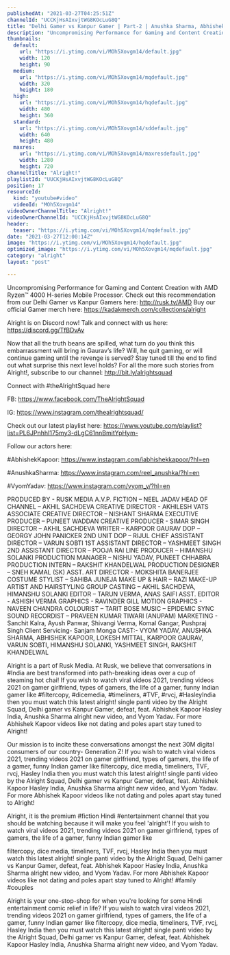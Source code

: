```yaml
---
publishedAt: "2021-03-27T04:25:51Z"
channelId: "UCCKjHsAIxvjtWG8KOcLuG8Q"
title: "Delhi Gamer vs Kanpur Gamer | Part-2 | Anushka Sharma, Abhishek Kapoor & Vyom Yadav | Alright!"
description: "Uncompromising Performance for Gaming and Content Creation with AMD Ryzen™️ 4000 H-series Mobile Processor. Check out this recommendation from our Delhi Gamer vs Kanpur Gamers here: http://rusk.tv/AMD\nBuy our official Gamer merch here: https://kadakmerch.com/collections/alright\n\nAlright is on Discord now! Talk and connect with us here: https://discord.gg/TfBDvAv\n\nNow that all the truth beans are spilled, what turn do you think this embarrassment will bring in Gaurav’s life? Will, he quit gaming, or will continue gaming until the revenge is served? Stay tuned till the end to find out what surprise this next level holds? For all the more such stories from Alright!, subscribe to our channel: http://bit.ly/alrightsquad\n\nConnect with #theAlrightSquad here\n\nFB: https://www.facebook.com/TheAlrightSquad\n\nIG: https://www.instagram.com/thealrightsquad/\n\nCheck out our latest playlist here: https://www.youtube.com/playlist?list=PL6JPnhhI175my3-dLgC61nnBmitYpHym-\n\nFollow our actors here:\n\n#AbhishekKapoor: https://www.instagram.com/iabhishekkapoor/?hl=en\n\n#AnushkaSharma: https://www.instagram.com/reel_anushka/?hl=en\n\n#VyomYadav: https://www.instagram.com/vyom_y/?hl=en\n\nPRODUCED BY - RUSK MEDIA\nA.V.P. FICTION – NEEL JADAV\nHEAD OF CHANNEL – AKHIL SACHDEVA\nCREATIVE DIRECTOR - AKHILESH VATS\nASSOCIATE CREATIVE DIRECTOR – NISHANT SHARMA\nEXECUTIVE PRODUCER – PUNEET WADDAN\nCREATIVE PRODUCER - SIMAR SINGH\nDIRECTOR – AKHIL SACHDEVA\nWRITER – KARPOOR GAURAV\nDOP – GEORGY JOHN PANICKER\n2ND UNIT DOP – RIJUL\nCHIEF ASSISTANT DIRECTOR – VARUN SOBTI\n1ST ASSISTANT DIRECTOR – YASHMEET SINGH\n2ND ASSISTANT DIRECTOR – POOJA RAI\nLINE PRODUCER – HIMANSHU SOLANKI\nPRODUCTION MANAGER – NISHU YADAV, PUNEET CHHABRA\nPRODUCTION INTERN – RAKSHIT KHANDELWAL\nPRODUCTION DESIGNER – SNEH KAMAL (SK)\nASST. ART DIRECTOR - MOKSHITA BANERJEE\nCOSTUME STYLIST – SAHIBA JUNEJA\nMAKE UP & HAIR – RAZI MAKE-UP ARTIST AND HAIRSTYLING GROUP\nCASTING – AKHIL SACHDEVA, HIMANSHU SOLANKI\nEDITOR – TARUN VERMA, ANAS SAIFI\nASST. EDITOR - ASHISH VERMA\nGRAPHICS - RAVINDER GILL\nMOTION GRAPHICS - NAVEEN CHANDRA\nCOLOURIST – TARIT BOSE\nMUSIC – EPIDEMIC\nSYNC SOUND RECORDIST – PRAVEEN KUMAR TIWARI (ANUPAM)\nMARKETING - Sanchit Kalra, Ayush Panwar, Shivangi Verma, Komal Gangar, Pushpraj Singh\nClient Servicing- Sanjam Monga\nCAST:- VYOM YADAV, ANUSHKA SHARMA, ABHISHEK KAPOOR, LOKESH MITTAL, KARPOOR GAURAV, VARUN SOBTI, HIMANSHU SOLANKI, YASHMEET SINGH, RAKSHIT KHANDELWAL\n\nAlright is a part of Rusk Media. At Rusk, we believe that conversations in #India are best transformed into path-breaking ideas over a cup of steaming hot chai! If you wish to watch viral videos 2021, trending videos 2021 on gamer girlfriend, types of gamers, the life of a gamer, funny Indian gamer like #filtercopy, #dicemedia, #timeliners, #TVF, #rvcj, #HasleyIndia then you must watch this latest alright! single panti video by the Alright Squad, Delhi gamer vs Kanpur Gamer, defeat, feat. Abhishek Kapoor Hasley India, Anushka Sharma alright new video, and Vyom Yadav. For more Abhishek Kapoor videos like not dating and poles apart stay tuned to Alright!\n\nOur mission is to incite these conversations amongst the next 30M digital consumers of our country- Generation Z! If you wish to watch viral videos 2021, trending videos 2021 on gamer girlfriend, types of gamers, the life of a gamer, funny Indian gamer like filtercopy, dice media, timeliners, TVF, rvcj, Hasley India then you must watch this latest alright! single panti video by the Alright Squad, Delhi gamer vs Kanpur Gamer, defeat, feat. Abhishek Kapoor Hasley India, Anushka Sharma alright new video, and Vyom Yadav. For more Abhishek Kapoor videos like not dating and poles apart stay tuned to Alright!\n\nAlright, it is the premium #fiction Hindi #entertainment channel that you should be watching because it will make you feel 'alright'! If you wish to watch viral videos 2021, trending videos 2021 on gamer girlfriend, types of gamers, the life of a gamer, funny Indian gamer like\n\nfiltercopy, dice media, timeliners, TVF, rvcj, Hasley India then you must watch this latest alright! single panti video by the Alright Squad, Delhi gamer vs Kanpur Gamer, defeat, feat. Abhishek Kapoor Hasley India, Anushka Sharma alright new video, and Vyom Yadav. For more Abhishek Kapoor videos like not dating and poles apart stay tuned to Alright! #family #couples\n\nAlright is your one-stop-shop for when you're looking for some Hindi entertainment comic relief in life? If you wish to watch viral videos 2021, trending videos 2021 on gamer girlfriend, types of gamers, the life of a gamer, funny Indian gamer like filtercopy, dice media, timeliners, TVF, rvcj, Hasley India then you must watch this latest alright! single panti video by the Alright Squad, Delhi gamer vs Kanpur Gamer, defeat, feat. Abhishek Kapoor Hasley India, Anushka Sharma alright new video, and Vyom Yadav."
thumbnails:
  default:
    url: "https://i.ytimg.com/vi/MOh5Xovgm14/default.jpg"
    width: 120
    height: 90
  medium:
    url: "https://i.ytimg.com/vi/MOh5Xovgm14/mqdefault.jpg"
    width: 320
    height: 180
  high:
    url: "https://i.ytimg.com/vi/MOh5Xovgm14/hqdefault.jpg"
    width: 480
    height: 360
  standard:
    url: "https://i.ytimg.com/vi/MOh5Xovgm14/sddefault.jpg"
    width: 640
    height: 480
  maxres:
    url: "https://i.ytimg.com/vi/MOh5Xovgm14/maxresdefault.jpg"
    width: 1280
    height: 720
channelTitle: "Alright!"
playlistId: "UUCKjHsAIxvjtWG8KOcLuG8Q"
position: 17
resourceId:
  kind: "youtube#video"
  videoId: "MOh5Xovgm14"
videoOwnerChannelTitle: "Alright!"
videoOwnerChannelId: "UCCKjHsAIxvjtWG8KOcLuG8Q"
header:
  teaser: "https://i.ytimg.com/vi/MOh5Xovgm14/mqdefault.jpg"
date: "2021-03-27T12:00:14Z"
image: "https://i.ytimg.com/vi/MOh5Xovgm14/hqdefault.jpg"
optimized_image: "https://i.ytimg.com/vi/MOh5Xovgm14/mqdefault.jpg"
category: "alright"
layout: "post"

---
```

Uncompromising Performance for Gaming and Content Creation with AMD Ryzen™️ 4000 H-series Mobile Processor. Check out this recommendation from our Delhi Gamer vs Kanpur Gamers here: http://rusk.tv/AMD
Buy our official Gamer merch here: https://kadakmerch.com/collections/alright

Alright is on Discord now! Talk and connect with us here: https://discord.gg/TfBDvAv

Now that all the truth beans are spilled, what turn do you think this embarrassment will bring in Gaurav’s life? Will, he quit gaming, or will continue gaming until the revenge is served? Stay tuned till the end to find out what surprise this next level holds? For all the more such stories from Alright!, subscribe to our channel: http://bit.ly/alrightsquad

Connect with #theAlrightSquad here

FB: https://www.facebook.com/TheAlrightSquad

IG: https://www.instagram.com/thealrightsquad/

Check out our latest playlist here: https://www.youtube.com/playlist?list=PL6JPnhhI175my3-dLgC61nnBmitYpHym-

Follow our actors here:

#AbhishekKapoor: https://www.instagram.com/iabhishekkapoor/?hl=en

#AnushkaSharma: https://www.instagram.com/reel_anushka/?hl=en

#VyomYadav: https://www.instagram.com/vyom_y/?hl=en

PRODUCED BY - RUSK MEDIA
A.V.P. FICTION – NEEL JADAV
HEAD OF CHANNEL – AKHIL SACHDEVA
CREATIVE DIRECTOR - AKHILESH VATS
ASSOCIATE CREATIVE DIRECTOR – NISHANT SHARMA
EXECUTIVE PRODUCER – PUNEET WADDAN
CREATIVE PRODUCER - SIMAR SINGH
DIRECTOR – AKHIL SACHDEVA
WRITER – KARPOOR GAURAV
DOP – GEORGY JOHN PANICKER
2ND UNIT DOP – RIJUL
CHIEF ASSISTANT DIRECTOR – VARUN SOBTI
1ST ASSISTANT DIRECTOR – YASHMEET SINGH
2ND ASSISTANT DIRECTOR – POOJA RAI
LINE PRODUCER – HIMANSHU SOLANKI
PRODUCTION MANAGER – NISHU YADAV, PUNEET CHHABRA
PRODUCTION INTERN – RAKSHIT KHANDELWAL
PRODUCTION DESIGNER – SNEH KAMAL (SK)
ASST. ART DIRECTOR - MOKSHITA BANERJEE
COSTUME STYLIST – SAHIBA JUNEJA
MAKE UP & HAIR – RAZI MAKE-UP ARTIST AND HAIRSTYLING GROUP
CASTING – AKHIL SACHDEVA, HIMANSHU SOLANKI
EDITOR – TARUN VERMA, ANAS SAIFI
ASST. EDITOR - ASHISH VERMA
GRAPHICS - RAVINDER GILL
MOTION GRAPHICS - NAVEEN CHANDRA
COLOURIST – TARIT BOSE
MUSIC – EPIDEMIC
SYNC SOUND RECORDIST – PRAVEEN KUMAR TIWARI (ANUPAM)
MARKETING - Sanchit Kalra, Ayush Panwar, Shivangi Verma, Komal Gangar, Pushpraj Singh
Client Servicing- Sanjam Monga
CAST:- VYOM YADAV, ANUSHKA SHARMA, ABHISHEK KAPOOR, LOKESH MITTAL, KARPOOR GAURAV, VARUN SOBTI, HIMANSHU SOLANKI, YASHMEET SINGH, RAKSHIT KHANDELWAL

Alright is a part of Rusk Media. At Rusk, we believe that conversations in #India are best transformed into path-breaking ideas over a cup of steaming hot chai! If you wish to watch viral videos 2021, trending videos 2021 on gamer girlfriend, types of gamers, the life of a gamer, funny Indian gamer like #filtercopy, #dicemedia, #timeliners, #TVF, #rvcj, #HasleyIndia then you must watch this latest alright! single panti video by the Alright Squad, Delhi gamer vs Kanpur Gamer, defeat, feat. Abhishek Kapoor Hasley India, Anushka Sharma alright new video, and Vyom Yadav. For more Abhishek Kapoor videos like not dating and poles apart stay tuned to Alright!

Our mission is to incite these conversations amongst the next 30M digital consumers of our country- Generation Z! If you wish to watch viral videos 2021, trending videos 2021 on gamer girlfriend, types of gamers, the life of a gamer, funny Indian gamer like filtercopy, dice media, timeliners, TVF, rvcj, Hasley India then you must watch this latest alright! single panti video by the Alright Squad, Delhi gamer vs Kanpur Gamer, defeat, feat. Abhishek Kapoor Hasley India, Anushka Sharma alright new video, and Vyom Yadav. For more Abhishek Kapoor videos like not dating and poles apart stay tuned to Alright!

Alright, it is the premium #fiction Hindi #entertainment channel that you should be watching because it will make you feel 'alright'! If you wish to watch viral videos 2021, trending videos 2021 on gamer girlfriend, types of gamers, the life of a gamer, funny Indian gamer like

filtercopy, dice media, timeliners, TVF, rvcj, Hasley India then you must watch this latest alright! single panti video by the Alright Squad, Delhi gamer vs Kanpur Gamer, defeat, feat. Abhishek Kapoor Hasley India, Anushka Sharma alright new video, and Vyom Yadav. For more Abhishek Kapoor videos like not dating and poles apart stay tuned to Alright! #family #couples

Alright is your one-stop-shop for when you're looking for some Hindi entertainment comic relief in life? If you wish to watch viral videos 2021, trending videos 2021 on gamer girlfriend, types of gamers, the life of a gamer, funny Indian gamer like filtercopy, dice media, timeliners, TVF, rvcj, Hasley India then you must watch this latest alright! single panti video by the Alright Squad, Delhi gamer vs Kanpur Gamer, defeat, feat. Abhishek Kapoor Hasley India, Anushka Sharma alright new video, and Vyom Yadav.